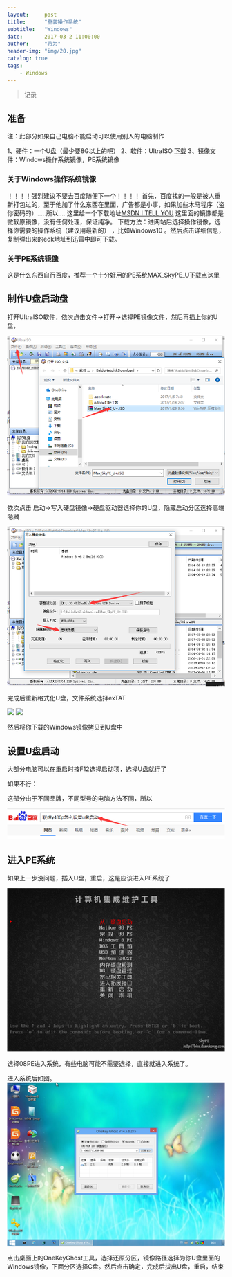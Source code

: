 ```yaml
---
layout:     post
title:      "重装操作系统"
subtitle:   "Windows"
date:       2017-03-2 11:00:00
author:     "蒋为"
header-img: "img/20.jpg"
catalog: true
tags:
    - Windows
---
```

>记录


## 准备

注：此部分如果自己电脑不能启动可以使用别人的电脑制作

1、硬件：一个U盘（最少要8G以上的吧）
2、软件：UltraISO [下载](http://pan.baidu.com/s/1jIt5GWm)
3、镜像文件：Windows操作系统镜像，PE系统镜像

### 关于Windows操作系统镜像

！！！！强烈建议不要去百度随便下一个！！！！
首先，百度找的一般是被人重新打包过的，至于他加了什么东西在里面，广告都是小事，如果加些木马程序（盗你密码的）.....所以....
这里给一个下载地址[MSDN I TELL YOU](http://www.itellyou.cn/) 这里面的镜像都是微软原镜像，没有任何处理，保证纯净。
下载方法：进网站后选择操作镜像，选择你需要的操作系统（建议用最新的） ，比如Windows10 。然后点击详细信息，复制弹出来的edk地址到迅雷中即可下载。

### 关于PE系统镜像

这是什么东西自行百度，推荐一个十分好用的PE系统MAX_SkyPE_U[下载点这里](http://pan.baidu.com/s/1hs0vwbE)  


## 制作U盘启动盘

打开UltraISO软件，依次点击文件->打开->选择PE镜像文件，然后再插上你的U盘，

<img src="/img/articleImg/czxt01.png">


依次点击 启动->写入硬盘镜像->硬盘驱动器选择你的U盘，隐藏启动分区选择高端隐藏


<img src="/img/articleImg/czxt02.png">



完成后重新格式化U盘，文件系统选择exTAT

<img src="/img/articleImg/04.png">

<img src="/img/articleImg/05.png">


然后将你下载的Windows镜像拷贝到U盘中

## 设置U盘启动


大部分电脑可以在重启时按F12选择启动项，选择U盘就行了

如果不行：

这部分由于不同品牌，不同型号的电脑方法不同，所以

<img src="/img/articleImg/czxt03.png">


## 进入PE系统

如果上一步没问题，插入U盘，重启，这是应该进入PE系统了

<img src="/img/articleImg/czxt06.png">

选择08PE进入系统，有些电脑可能不需要选择，直接就进入系统了。


进入系统后如图。
<img src="/img/articleImg/czxt07.png">

点击桌面上的OneKeyGhost工具，选择还原分区，镜像路径选择为你U盘里面的Windows镜像，下面分区选择C盘。然后点击确定，完成后拔出U盘，重启，结束













